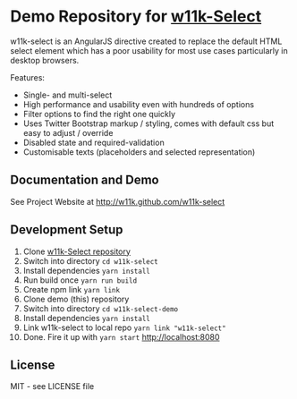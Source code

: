 # Demo Repository for [w11k-Select](https://github.com/w11k/w11k-select)

w11k-select is an AngularJS directive created to replace the default HTML select element which has a poor usability for most use cases particularly in desktop browsers.


Features:

* Single- and multi-select
* High performance and usability even with hundreds of options
* Filter options to find the right one quickly
* Uses Twitter Bootstrap markup / styling, comes with default css but easy to adjust / override
* Disabled state and required-validation
* Customisable texts (placeholders and selected representation)

## Documentation and Demo

See Project Website at http://w11k.github.com/w11k-select

## Development Setup

1. Clone [w11k-Select repository](https://github.com/w11k/w11k-select)
1. Switch into directory `cd w11k-select `
1. Install dependencies `yarn install`
1. Run build once `yarn run build` 
1. Create npm link `yarn link`
1. Clone demo (this) repository
1. Switch into directory `cd w11k-select-demo`
1. Install dependencies `yarn install`
1. Link w11k-select to local repo `yarn link "w11k-select"`
1. Done. Fire it up with `yarn start` [http://localhost:8080](http://localhost:8080)

## License

MIT - see LICENSE file
